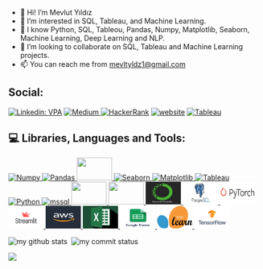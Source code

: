 - 👋 Hi! I’m Mevlut Yıldız
- 👀 I’m interested in SQL, Tableau, and Machine Learning.
- 🌱 I know Python, SQL, Tableou, Pandas, Numpy, Matplotlib, Seaborn, Machine Learning, Deep Learning and NLP.
- 💞️ I’m looking to collaborate on SQL, Tableau and Machine Learning projects.
- 📫 You can reach me from mevltyldz1@gmail.com

## Social:
[![Linkedin: VPA](https://img.shields.io/badge/linkedin-%230077B5.svg?&style=for-the-badge&logo=linkedin&logoColor=white)]( https://www.linkedin.com/in/mevl%C3%BCt-yildiz/)
<a href="#" target="_blank"> <img src="[https://github.com/MevlutYildiz77/MevlutYildiz77/blob/main/Pictures/PyTorch.png](https://github.com/MevlutYildiz77/MevlutYildiz77/blob/main/Pictures/Medium.png)" alt="Medium" width="70" height="65"/> </a>
[<img alt="HackerRank" src="https://img.shields.io/badge/-Hackerrank-2EC866?style=for-the-badge&logo=HackerRank&logoColor=white"/>](https://www.hackerrank.com/dashboard)
[![website](https://img.shields.io/badge/gmail-f1f2f6.svg?&style=for-the-badge&logo=gmail&logoColor=black)](mailto:mevltyldz1@gmail.com)
<a href="https://public.tableau.com/app/profile/mevl.t1206#!/?newProfile=&activeTab=0" target="_blank"> <img src="https://encrypted-tbn0.gstatic.com/images?q=tbn:ANd9GcRsN6dl3pac19-gCdLN0p68lZN9er1LNG2tj4mJAr_A2ZtvXP3mmnj1WxKKP2TxIAMELQ&usqp=CAU" alt="Tableau" height="40"/> </a>

## :computer: Libraries, Languages and Tools:


<a href="#" target="_blank"> <img src="https://numpy.org/doc/stable/_static/numpylogo.svg" alt="Numpy" width="70" height="45"/> </a>
<a href="#" target="_blank"> <img src="https://upload.wikimedia.org/wikipedia/commons/thumb/e/ed/Pandas_logo.svg/2560px-Pandas_logo.svg.png" alt="Pandas" width="70" height="45"/> </a>
<a href="#" target="_blank"> <img src="https://bids.berkeley.edu/sites/default/files/styles/250x140/public/projects/scipy_logo_450x254.png?itok=iYqgsiQs" width="70" height="45"/> </a>
<a href="#" target="_blank"> <img src="https://seaborn.pydata.org/_static/logo-wide-lightbg.svg" alt="Seaborn" width="70" height="45"/> </a>
<a href="#" target="_blank"> <img src="https://matplotlib.org/stable/_static/logo2_compressed.svg" alt="Matplotlib" width="70" height="45"/> </a>
<a href="#" target="_blank"> <img src="https://static.wixstatic.com/media/e16c6a_3ad31c0baa1d45e88d15b1f9ed24b576~mv2.png/v1/fit/w_400%2Ch_232%2Cal_c/file.png" alt="Tableau" width="70" height="45"/> </a>
<a href="#" target="_blank"> <img src="https://vistapointe.net/images/python-wallpaper-3.jpg" alt="Python" width="70" height="45"/> </a>
<a href="https://www.microsoft.com/en-us/sql-server" target="_blank"> <img src="https://www.svgrepo.com/show/303229/microsoft-sql-server-logo.svg" alt="mssql"  width="70" height="45"/>
<a href="#" target="_blank"> <img src="https://aptgadget.com/wp-content/uploads/2018/10/jira-alternatives-1024x501.png" width="70" height="45"/> </a>
<a href="#" target="_blank"> <img src="https://upload.wikimedia.org/wikipedia/commons/thumb/b/b9/Slack_Technologies_Logo.svg/1280px-Slack_Technologies_Logo.svg.png" width="70" height="45"/> </a>
<a href="#" target="_blank"> <img src="https://github.com/MevlutYildiz77/MevlutYildiz77/blob/main/Pictures/Anaconda.png" alt="Anaconda" width="70" height="45"/> </a>
<a href="#" target="_blank"> <img src="https://github.com/MevlutYildiz77/MevlutYildiz77/blob/main/Pictures/PostgreSQL.png" alt="PostgreSQL" width="70" height="45"/> </a>
<a href="#" target="_blank"> <img src="https://github.com/MevlutYildiz77/MevlutYildiz77/blob/main/Pictures/PyTorch.png" alt="PyTorch" width="70" height="45"/> </a>
<a href="#" target="_blank"> <img src="https://github.com/MevlutYildiz77/MevlutYildiz77/blob/main/Pictures/Streamlit_Logo_.jpg" alt="Streamlit" width="70" height="45"/> </a>
<a href="#" target="_blank"> <img src="https://github.com/MevlutYildiz77/MevlutYildiz77/blob/main/Pictures/aws.jpg" alt="aws" width="70" height="45"/> </a>
<a href="#" target="_blank"> <img src="https://github.com/MevlutYildiz77/MevlutYildiz77/blob/main/Pictures/excel.jfif" alt="excel" width="70" height="45"/> </a>
<a href="#" target="_blank"> <img src="https://github.com/MevlutYildiz77/MevlutYildiz77/blob/main/Pictures/googlesheet.png" alt="googlesheet" width="70" height="45"/> </a>
<a href="#" target="_blank"> <img src="https://github.com/MevlutYildiz77/MevlutYildiz77/blob/main/Pictures/sklearn.png" alt="sklearn" width="70" height="45"/> </a>
<a href="#" target="_blank"> <img src="https://github.com/MevlutYildiz77/MevlutYildiz77/blob/main/Pictures/tensorflow.png" alt="tensorflow" width="70" height="45"/> </a>

 <p align="left">
<img src="https://github-readme-stats.vercel.app/api?username=MevlutYildiz77&theme=dark" alt="my github stats" width="42%"/>&nbsp;
<img src="https://github-readme-streak-stats.herokuapp.com/?user=MevlutYildiz77&theme=dark" alt="my commit status" width="42%" /> </p>

 ![](https://komarev.com/ghpvc/?username=your-github-MevlutYildiz77&color=orange)



